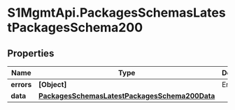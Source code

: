 # S1MgmtApi.PackagesSchemasLatestPackagesSchema200

## Properties
Name | Type | Description | Notes
------------ | ------------- | ------------- | -------------
**errors** | **[Object]** | Errors | [optional] 
**data** | [**PackagesSchemasLatestPackagesSchema200Data**](PackagesSchemasLatestPackagesSchema200Data.md) |  | [optional] 


